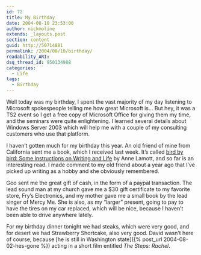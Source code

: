 ```yaml
---
id: 72
title: My Birthday
date: 2004-08-10 23:53:00
author: nickmoline
extends: _layouts.post
section: content
guid: http://50714881
permalink: /2004/08/10/birthday/
readability_ARI:
dsq_thread_id: 950134988
categories:
  - Life
tags:
  - Birthday
---
```

Well today was my birthday, I spent the vast majority of my day listening to Microsoft spokespeople telling me how great Microsoft is&#8230; But hey, it was a TS2 event so I get a free copy of Microsoft Office for giving them my time, and the seminars were quite enlightening. I learned several details about Windows Server 2003 which will help me with a couple of my consulting customers who use that platform.

<!--more-->

I haven&#8217;t gotten much for my birthday this year. An old friend of mine from California sent me a book, which I received last week. It&#8217;s called [bird by bird: Some Instructions on Writing and Life](http://www.amazon.com/exec/obidos/ASIN/0385480016/nickdotpro-20) by Anne Lamott, and so far is an interesting read. I made comment to my old friend about a year ago that I&#8217;ve picked up writing as a hobby and she obviously remembered.

Goo sent me the great gift of cash, in the form of a paypal transaction. The lead sound man at my church gave me a $30 gift certificate to my favorite store, Fry&#8217;s Electronics, and my mother gave me a small book by the lead singer of Mercy Me. She is also, as my &#8220;larger&#8221; present, going to pay to have the tires on my car replaced, which will be nice, because I haven&#8217;t been able to drive anywhere lately.

For my birthday dinner tonight we had steaks, which were very good, and for desert we had Strawberry Shortcake, also very good. David wasn&#8217;t here of course, because [he is still in Washington state]({% post_url 2004-08-02-hes-gone %}) acting in a short film entitled _The Steps: Rachel_.
